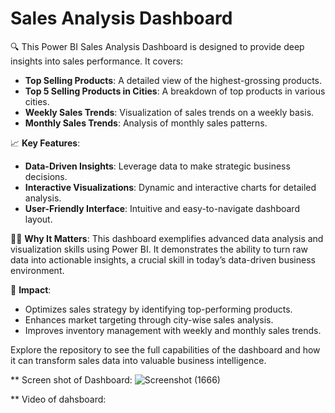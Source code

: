 # Sales Analysis Dashboard

🔍 This Power BI Sales Analysis Dashboard is designed to provide deep insights into sales performance. It covers:

- **Top Selling Products**: A detailed view of the highest-grossing products.
- **Top 5 Selling Products in Cities**: A breakdown of top products in various cities.
- **Weekly Sales Trends**: Visualization of sales trends on a weekly basis.
- **Monthly Sales Trends**: Analysis of monthly sales patterns.

📈 **Key Features**:
- **Data-Driven Insights**: Leverage data to make strategic business decisions.
- **Interactive Visualizations**: Dynamic and interactive charts for detailed analysis.
- **User-Friendly Interface**: Intuitive and easy-to-navigate dashboard layout.

👨‍💼 **Why It Matters**:
This dashboard exemplifies advanced data analysis and visualization skills using Power BI. It demonstrates the ability to turn raw data into actionable insights, a crucial skill in today’s data-driven business environment.

🌟 **Impact**:
- Optimizes sales strategy by identifying top-performing products.
- Enhances market targeting through city-wise sales analysis.
- Improves inventory management with weekly and monthly sales trends.

Explore the repository to see the full capabilities of the dashboard and how it can transform sales data into valuable business intelligence.

** Screen shot of Dashboard:
![Screenshot (1666)](https://github.com/raees8/Sales-Analysis-Dashboard-1/assets/174289734/445e67e0-9073-4dc5-94e5-b8d9843afdbb)


** Video of dahsboard:







